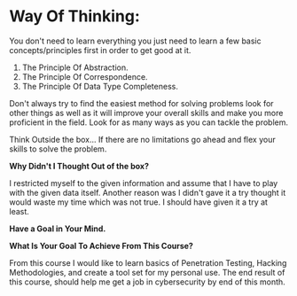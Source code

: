 # Way Of Thinking: 

You don't need to learn everything you just need to learn a few basic
concepts/principles first in order to get good at it. 

1. The Principle Of Abstraction. 
1. The Principle Of Correspondence. 
1. The Principle Of Data Type Completeness. 

Don't always try to find the easiest method for solving problems look
for other things as well as it will improve your overall skills and make
you more proficient in the field. Look for as many ways as you can
tackle the problem.

Think Outside the box... If there are no limitations go ahead and flex
your skills to solve the problem. 

**Why Didn't I Thought Out of the box?**

I restricted myself to the given information and assume that I have to
play with the given data itself. Another reason was I didn't gave it a
try thought it would waste my time which was not true. I should have 
given it a try at least. 

**Have a Goal in Your Mind.**

**What Is Your Goal To Achieve From This Course?**

From this course I would like to learn basics of Penetration Testing,
Hacking Methodologies, and create a tool set for my personal use. The
end result of this course, should help me get a job in cybersecurity by
end of this month. 


